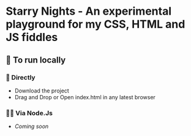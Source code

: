 # Starry Nights - An experimental playground for my CSS, HTML and JS fiddles
## 🐒 To run locally

### 📀 Directly
- Download the project
- Drag and Drop or Open index.html in any latest browser
### 👩‍💻 Via Node.Js
- _Coming soon_
